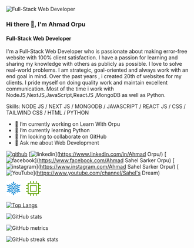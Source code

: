 
![Full-Stack Web Developer](https://scontent.fjsr1-1.fna.fbcdn.net/v/t39.30808-6/455353902_1182416519748236_4273006307706685817_n.png?stp=cp6_dst-png&_nc_cat=108&ccb=1-7&_nc_sid=cc71e4&_nc_eui2=AeFOT_c8FxdiR9cPC4MvspGyGrSl47HOAlkatKXjsc4CWZBeeC99zoXmakc9iu11OSLy1t8dI4ZVATiIT3WsyKWm&_nc_ohc=3F3WilCim9AQ7kNvgH5QOM-&_nc_zt=23&_nc_ht=scontent.fjsr1-1.fna&oh=00_AYDbGLIDU9yJxx2EnTAYuxq1Dqx87JNT0_Cvi6tJc7EaoQ&oe=66CC868C)
### Hi there 👋, I'm Ahmad Orpu
#### Full-Stack Web Developer


I'm a Full-Stack Web Developer who is passionate about making error-free website with 100% client satisfaction. I have a passion for learning and sharing my knowledge with others as publicly as possible. I love to solve real-world problems. I am strategic, goal-oriented and always work with an end goal in mind. Over the past years , i created 20th of websites for my clients. I pride myself on doing quality work and maintain excellent communication. Most of the time i work with NodeJS,NextJS,JavaScript,ReactJS ,MongoDB as well as Python.

Skills: NODE JS / NEXT JS / MONGODB / JAVASCRIPT / REACT JS / CSS / TAILWIND CSS /  HTML / PYTHON

- 🔭 I’m currently working on Learn With Orpu 
- 🌱 I’m currently learning Python 
- 👯 I’m looking to collaborate on GitHub 
- 💬 Ask me about Web Development 


[<img src='https://cdn.jsdelivr.net/npm/simple-icons@3.0.1/icons/github.svg' alt='github' height='40'>](https://github.com/AhmadOrpu)  [<img src='https://cdn.jsdelivr.net/npm/simple-icons@3.0.1/icons/linkedin.svg' alt='linkedin' height='40'>](https://www.linkedin.com/in/Ahmad Orpu/)  [<img src='https://cdn.jsdelivr.net/npm/simple-icons@3.0.1/icons/facebook.svg' alt='facebook' height='40'>](https://www.facebook.com/Ahmad Sahel Sarker Orpu)  [<img src='https://cdn.jsdelivr.net/npm/simple-icons@3.0.1/icons/instagram.svg' alt='instagram' height='40'>](https://www.instagram.com/Ahmad Sahel Sarker Orpu/)  [<img src='https://cdn.jsdelivr.net/npm/simple-icons@3.0.1/icons/youtube.svg' alt='YouTube' height='40'>](https://www.youtube.com/channel/Sahel's Dream)  

<a href='https://archiveprogram.github.com/'><img src='https://raw.githubusercontent.com/acervenky/animated-github-badges/master/assets/acbadge.gif' width='40' height='40'></a> <a href='https://docs.github.com/en/developers'><img src='https://raw.githubusercontent.com/acervenky/animated-github-badges/master/assets/devbadge.gif' width='40' height='40'></a> 

[![Top Langs](https://github-readme-stats.vercel.app/api/top-langs/?username=AhmadOrpu)](https://github.com/anuraghazra/github-readme-stats)

![GitHub stats](https://github-readme-stats.vercel.app/api?username=AhmadOrpu&show_icons=true&count_private=true)  

![GitHub metrics](https://metrics.lecoq.io/AhmadOrpu)  

![GitHub streak stats](https://streak-stats.demolab.com/?user=AhmadOrpu)  

